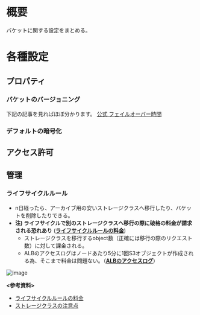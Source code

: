 # 概要
バケットに関する設定をまとめる。

# 各種設定
## プロパティ
### バケットのバージョニング
下記の記事を見ればほぼ分かります。
[公式 フェイルオーバー時間](https://dev.classmethod.jp/articles/3minutes-s3-versioning-lifecycle/)

### デフォルトの暗号化

## アクセス許可

## 管理
### ライフサイクルルール
- n日経ったら、アーカイブ用の安いストレージクラスへ移行したり、バケットを削除したりできる。
- **注) ライフサイクルで別のストレージクラスへ移行の際に破格の料金が請求される恐れあり** ([**ライフサイクルルールの料金**](https://aws.amazon.com/jp/s3/pricing/?nc=sn&loc=4))
  - ストレージクラスを移行するobject数（正確には移行の際のリクエスト数）に対して課金される。
  - ALBのアクセスログはノードあたり5分に1回S3オブジェクトが作成される為、そこまで料金は問題ない。（[**ALBのアクセスログ**](https://docs.aws.amazon.com/ja_jp/elasticloadbalancing/latest/application/load-balancer-access-logs.html)）

![image](https://github.com/adgjmptwgw/aws-practice/assets/66456130/6aa7ea2c-c4dd-4121-97ec-b9ee20d1f831)  



**<参考資料>**  
- [ライフサイクルルールの料金](https://aws.amazon.com/jp/s3/pricing/?nc=sn&loc=4)
- [ストレージクラスの注意点](https://blog.jicoman.info/2020/06/story-about-cloud-bankrupt-by-changing-s3-storage-all-at-once/)
